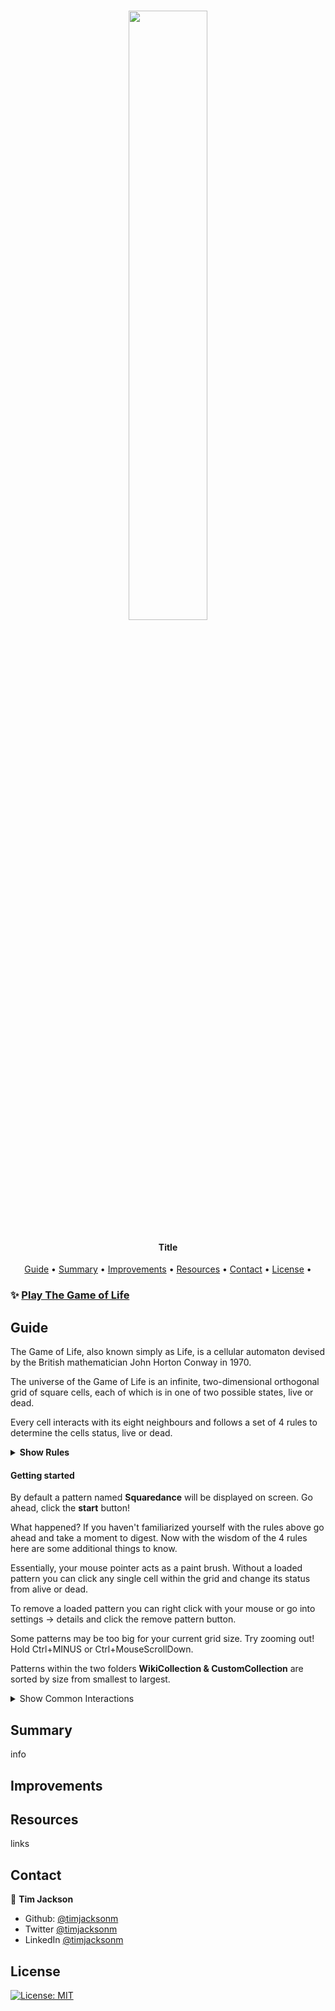 <h1 align="center">
   <image src="/src/assets/" width="50%"> 
</h1>

<h4 align="center">Title</h4>
<p align="center">
  <a href="#guide">Guide</a> •
  <a href="#summary">Summary</a> •
  <a href="#improvements">Improvements</a> •
  <a href="#resources">Resources</a> •
  <a href="#contact">Contact</a> •
  <a href="#license">License</a> •
</p>

### ✨ [Play The Game of Life](https://play-life.netlify.app/)

## Guide

<p>The Game of Life, also known simply as Life, is a cellular automaton devised by the British mathematician John Horton Conway in 1970.</p>
<p>The universe of the Game of Life is an infinite, two-dimensional orthogonal grid of square cells, each of which is in one of two possible states, live or dead.</p>
<p>Every cell interacts with its eight neighbours and follows a set of 4 rules to determine the cells status, live or dead.</p>

<details>
    <summary><strong>Show Rules</strong></summary>
<ol>
    <li>
    <p>Any live cell with fewer than two live neighbours dies, as if by underpopulation.</p>
    <image src="/src/assets/examplegif1.gif">
    </li>
    <li>
    <p>Any live cell with two or three live neighbours lives on to the next generation.</p>
    <image src="/src/assets/examplegif2.gif">
    </li>
    <li>
    <p>Any live cell with more than three live neighbours dies, as if by overpopulation.</p>
    <image src="/src/assets/examplegif3.gif">
    </li>
    <li>
    <p>Any dead cell with exactly three live neighbours becomes a live cell, as if by reproduction.</p>
    <image src="/src/assets/examplegif4.gif">
    </li>
</ol>
</details>

#### Getting started

<p>By default a pattern named <strong>Squaredance</strong> will be displayed on screen. Go ahead, click the <strong>start</strong> button!</p>
<p>What happened? If you haven't familiarized yourself with the rules above go ahead and take a moment to digest. Now with the wisdom of the 4 rules here are some additional things to know.</p>
<p>Essentially, your mouse pointer acts as a paint brush. Without a loaded pattern you can click any single cell within the grid and change its status from alive or dead.</p>
<p>To remove a loaded pattern you can right click with your mouse or go into settings -> details and click the remove pattern button.</p>
<p>Some patterns may be too big for your current grid size. Try zooming out! Hold Ctrl+MINUS or Ctrl+MouseScrollDown.</p>
<p>Patterns within the two folders <strong>WikiCollection & CustomCollection</strong> are sorted by size from smallest to largest.</p>

<details>
<summary>Show Common Interactions</summary>

---

<p>Fill Grid Randomly And Reset Grid</p>
<image src="/src/assets/">

---

<p>Load A Pattern</p>
<image src="/src/assets/">

---

<p>Save A Pattern</p>
<image src="/src/assets/">

---

<p>Delete A Pattern</p>
<image src="/src/assets/">

---

<p>Search A Pattern</p>
<image src="/src/assets/">

---

<p>Combine Multiple Patterns</p>
<image src="/src/assets/">

---

<p>Adjust Speed And Color</p>
<image src="/src/assets/">

---

<p>Use A Favorite Pattern</p>
<image src="/src/assets/">
</details>

## Summary

<p>info</p>

## Improvements

<p></p>

## Resources

<a>links</a>

## Contact

👤 **Tim Jackson**

- Github: [@timjacksonm](https://github.com/timjacksonm)
- Twitter [@timjacksonm](https://twitter.com/timjacksonm)
- LinkedIn [@timjacksonm](https://linkedin.com/in/timjacksonm)

## License

<p>
  <a href="https://choosealicense.com/licenses/mit/">
    <img alt="License: MIT" src="https://img.shields.io/badge/License-MIT-yellow.svg">
</p>
